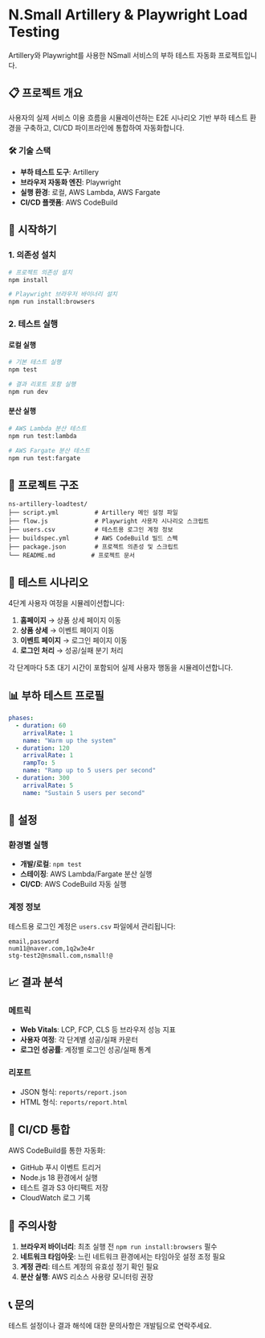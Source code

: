 # N.Small Artillery & Playwright Load Testing

Artillery와 Playwright를 사용한 NSmall 서비스의 부하 테스트 자동화 프로젝트입니다.

## 📋 프로젝트 개요

사용자의 실제 서비스 이용 흐름을 시뮬레이션하는 E2E 시나리오 기반 부하 테스트 환경을 구축하고, CI/CD 파이프라인에 통합하여 자동화합니다.

### 🛠️ 기술 스택
- **부하 테스트 도구**: Artillery
- **브라우저 자동화 엔진**: Playwright  
- **실행 환경**: 로컬, AWS Lambda, AWS Fargate
- **CI/CD 플랫폼**: AWS CodeBuild

## 🚀 시작하기

### 1. 의존성 설치

```bash
# 프로젝트 의존성 설치
npm install

# Playwright 브라우저 바이너리 설치
npm run install:browsers
```

### 2. 테스트 실행

#### 로컬 실행
```bash
# 기본 테스트 실행
npm test

# 결과 리포트 포함 실행
npm run dev
```

#### 분산 실행
```bash
# AWS Lambda 분산 테스트
npm run test:lambda

# AWS Fargate 분산 테스트  
npm run test:fargate
```

## 📁 프로젝트 구조

```
ns-artillery-loadtest/
├── script.yml          # Artillery 메인 설정 파일
├── flow.js             # Playwright 사용자 시나리오 스크립트
├── users.csv           # 테스트용 로그인 계정 정보
├── buildspec.yml       # AWS CodeBuild 빌드 스펙
├── package.json        # 프로젝트 의존성 및 스크립트
└── README.md          # 프로젝트 문서
```

## 🎯 테스트 시나리오

4단계 사용자 여정을 시뮬레이션합니다:

1. **홈페이지** → 상품 상세 페이지 이동
2. **상품 상세** → 이벤트 페이지 이동  
3. **이벤트 페이지** → 로그인 페이지 이동
4. **로그인 처리** → 성공/실패 분기 처리

각 단계마다 5초 대기 시간이 포함되어 실제 사용자 행동을 시뮬레이션합니다.

## 📊 부하 테스트 프로필

```yaml
phases:
  - duration: 60
    arrivalRate: 1
    name: "Warm up the system"
  - duration: 120  
    arrivalRate: 1
    rampTo: 5
    name: "Ramp up to 5 users per second"
  - duration: 300
    arrivalRate: 5
    name: "Sustain 5 users per second"
```

## 🔧 설정

### 환경별 실행
- **개발/로컬**: `npm test`
- **스테이징**: AWS Lambda/Fargate 분산 실행
- **CI/CD**: AWS CodeBuild 자동 실행

### 계정 정보
테스트용 로그인 계정은 `users.csv` 파일에서 관리됩니다:
```csv
email,password
num11@naver.com,1q2w3e4r
stg-test2@nsmall.com,nsmall!@
```

## 📈 결과 분석

### 메트릭
- **Web Vitals**: LCP, FCP, CLS 등 브라우저 성능 지표
- **사용자 여정**: 각 단계별 성공/실패 카운터
- **로그인 성공률**: 계정별 로그인 성공/실패 통계

### 리포트
- JSON 형식: `reports/report.json`
- HTML 형식: `reports/report.html`

## 🔄 CI/CD 통합

AWS CodeBuild를 통한 자동화:
- GitHub 푸시 이벤트 트리거
- Node.js 18 환경에서 실행
- 테스트 결과 S3 아티팩트 저장
- CloudWatch 로그 기록

## 🚨 주의사항

1. **브라우저 바이너리**: 최초 실행 전 `npm run install:browsers` 필수
2. **네트워크 타임아웃**: 느린 네트워크 환경에서는 타임아웃 설정 조정 필요
3. **계정 관리**: 테스트 계정의 유효성 정기 확인 필요
4. **분산 실행**: AWS 리소스 사용량 모니터링 권장

## 📞 문의

테스트 설정이나 결과 해석에 대한 문의사항은 개발팀으로 연락주세요.
